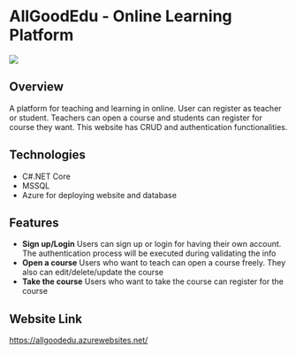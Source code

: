 # AllGoodEdu - Online Learning Platform

![](img/bookshop-save.png)

## Overview
A platform for teaching and learning in online. User can register as teacher or student. Teachers can open a course and students can register for course they want. This website has CRUD and authentication functionalities.

## Technologies
- C#.NET Core
- MSSQL
- Azure for deploying website and database

## Features
- **Sign up/Login**
  Users can sign up or login for having their own account. The authentication process will be executed during validating the info
- **Open a course**
  Users who want to teach can open a course freely. They also can edit/delete/update the course
- **Take the course**
  Users who want to take the course can register for the course

## Website Link
https://allgoodedu.azurewebsites.net/
